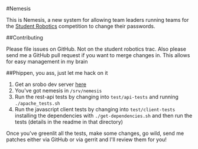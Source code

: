 #Nemesis

This is Nemesis, a new system for allowing team leaders running teams for the
[Student Robotics](http://studentrobotics.org) competition to change their passwords.


##Contributing

Please file issues on GitHub. Not on the student robotics trac. Also please
send me a GitHub pull request if you want to merge changes in. This allows
for easy management in my brain

##Phippen, you ass, just let me hack on it


1. Get an srobo dev server [here](http://studentrobotics.org)
2. You've got nemesis in `/srv/nemesis`
3. Run the rest-api tests by changing into `test/api-tests` and running
   `./apache_tests.sh`
4. Run the javascript client tests by changing into `test/client-tests`
   installing the dependencies with `./get-dependencies.sh` and then run the
   tests (details in the readme in that directory)

Once you've greenlit all the tests, make some changes, go wild, send me patches
either via GitHub or via gerrit and I'll review them for you!
